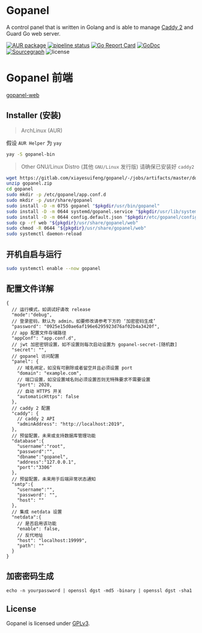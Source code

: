 # Gopanel

A control panel that is written in Golang and is able to manage [Caddy 2](https://caddyserver.com/) and Guard Go web server.

[![AUR package](https://repology.org/badge/version-for-repo/aur/gopanel.svg)](https://repology.org/project/gopanel/versions)
[![pipeline status](https://gitlab.com/xiayesuifeng/gopanel/badges/master/pipeline.svg)](https://gitlab.com/xiayesuifeng/gopanel/commits/master)
[![Go Report Card](https://goreportcard.com/badge/gitlab.com/xiayesuifeng/gopanel)](https://goreportcard.com/report/gitlab.com/xiayesuifeng/gopanel)
[![GoDoc](https://godoc.org/gitlab.com/xiayesuifeng/gopanel?status.svg)](https://godoc.org/gitlab.com/xiayesuifeng/gopanel)
[![Sourcegraph](https://sourcegraph.com/gitlab.com/xiayesuifeng/gopanel/-/badge.svg)](https://sourcegraph.com/gitlab.com/xiayesuifeng/gopanel)
![license](https://img.shields.io/badge/license-GPL3.0-green.svg)

# Gopanel 前端

[gopanel-web](https://gitlab.com/xiayesuifeng/gopanel-web.git)

## Installer (安装)

> ArchLinux (AUR)

假设 `AUR Helper` 为 `yay`
```bash
yay -S gopanel-bin
```

> Other GNU/Linux Distro (其他 `GNU/Linux` 发行版)
> 请确保已安装好 `caddy2`
```bash
wget https://gitlab.com/xiayesuifeng/gopanel/-/jobs/artifacts/master/download?job=build-gopanel -o gopanel.zip
unzip gopanel.zip
cd gopanel
sudo mkdir -p /etc/gopanel/app.conf.d
sudo mkdir -p /usr/share/gopanel
sudo install -D -m 0755 gopanel "$pkgdir/usr/bin/gopanel"
sudo install -D -m 0644 systemd/gopanel.service "$pkgdir/usr/lib/systemd/system/gopanel.service"
sudo install -D -m 0644 config.default.json "$pkgdir/etc/gopanel/config.json"
sudo cp -rf web "${pkgdir}/usr/share/gopanel/web"
sudo chmod -R 0644 "${pkgdir}/usr/share/gopanel/web"
sudo systemctl daemon-reload
```

## 开机自启与运行
```bash
sudo systemctl enable --now gopanel
```

## 配置文件详解
```json5
{
  // 运行模式，如调试好请改 release
  "mode":"debug",
  // 登录密码，默认为 admin，如要修改请参考下方的 ‘加密密码生成’
  "password": "0925e15d0ae6af196e6295923d76af02b4a3420f",
  // app 配置文件存储路径
  "appConf": "app.conf.d",
  // jwt 加密密钥设置，如不设置则每次启动设置为 gopanel-secret-[随机数]
  "secret": "",
  // gopanel 访问配置
  "panel": {
    // 域名绑定，如没有可删除或者留空并且必须设置 port
    "domain": "example.com",
    // 端口设置，如没设置域名则必须设置否则无特殊要求不需要设置
    "port": 2020,
    // 自动 HTTPS 开关
    "automaticHttps": false
  },
  // caddy 2 配置
  "caddy": {
    // caddy 2 API 
    "adminAddress": "http://localhost:2019",
  },
  // 预留配置，未来或支持数据库管理功能
  "database":{
    "username":"root",
    "password":"",
    "dbname":"gopanel",
    "address":"127.0.0.1",
    "port":"3306"
  },
  // 预留配置，未来用于后端异常状态通知
  "smtp":{
    "username":"",
    "password": "",
    "host": ""
  },
  // 集成 netdata 设置
  "netdata":{
    // 是否启用该功能
    "enable": false,
    // 反代地址
    "host": "localhost:19999",
    "path": ""
  }
}
```

## 加密密码生成
```
echo -n yourpassword | openssl dgst -md5 -binary | openssl dgst -sha1
```

## License

Gopanel is licensed under [GPLv3](LICENSE).